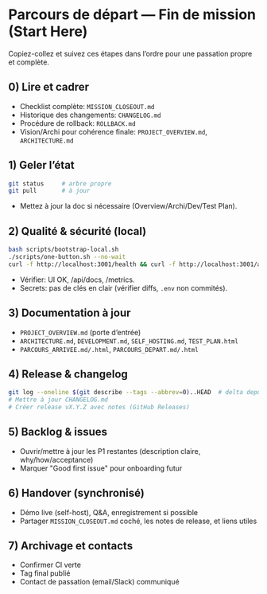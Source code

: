# Parcours de départ — Fin de mission (Start Here)

Copiez-collez et suivez ces étapes dans l’ordre pour une passation propre et complète.

## 0) Lire et cadrer
- Checklist complète: `MISSION_CLOSEOUT.md`
- Historique des changements: `CHANGELOG.md`
- Procédure de rollback: `ROLLBACK.md`
- Vision/Archi pour cohérence finale: `PROJECT_OVERVIEW.md`, `ARCHITECTURE.md`

## 1) Geler l’état
```bash
git status     # arbre propre
git pull       # à jour
```
- Mettez à jour la doc si nécessaire (Overview/Archi/Dev/Test Plan).

## 2) Qualité & sécurité (local)
```bash
bash scripts/bootstrap-local.sh
./scripts/one-button.sh --no-wait
curl -f http://localhost:3001/health && curl -f http://localhost:3001/api/health
```
- Vérifier: UI OK, /api/docs, /metrics.
- Secrets: pas de clés en clair (vérifier diffs, `.env` non commités).

## 3) Documentation à jour
- `PROJECT_OVERVIEW.md` (porte d’entrée)
- `ARCHITECTURE.md`, `DEVELOPMENT.md`, `SELF_HOSTING.md`, `TEST_PLAN.html`
- `PARCOURS_ARRIVEE.md/.html`, `PARCOURS_DEPART.md/.html`

## 4) Release & changelog
```bash
git log --oneline $(git describe --tags --abbrev=0)..HEAD  # delta depuis dernier tag
# Mettre à jour CHANGELOG.md
# Créer release vX.Y.Z avec notes (GitHub Releases)
```

## 5) Backlog & issues
- Ouvrir/mettre à jour les P1 restantes (description claire, why/how/acceptance)
- Marquer "Good first issue" pour onboarding futur

## 6) Handover (synchronisé)
- Démo live (self-host), Q&A, enregistrement si possible
- Partager `MISSION_CLOSEOUT.md` coché, les notes de release, et liens utiles

## 7) Archivage et contacts
- Confirmer CI verte
- Tag final publié
- Contact de passation (email/Slack) communiqué
